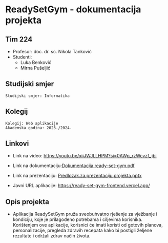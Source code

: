 # ReadySetGym - dokumentacija projekta

## Tim 224

- Profesor: doc. dr. sc. Nikola Tanković
- Studenti:
  - Luka Benković
  - Mirna Pušeljić

## Studijski smjer 
```
Studijski smjer: Informatika
```

## Kolegij
```
Kolegij: Web aplikacije
Akademska godina: 2023./2024.
```

## Linkovi
- Link na video: https://youtu.be/xiiJWJLLHPM?si=0AWp_rzWcvzf_jbi

- Link na dokumentaciju:[Dokumentacija ready-set-gym.pdf](https://github.com/mpuseljic/ready-set-gym-frontend/files/14233956/Dokumentacija.ready-set-gym.pdf)
  
- Link na prezentaciju: [Predlozak.za.prezentaciju.projekta.pptx](https://github.com/mpuseljic/ready-set-gym-backend/files/14234138/Predlozak.za.prezentaciju.projekta.pptx)
  
- Javni URL aplikacije: https://ready-set-gym-frontend.vercel.app/


## Opis projekta
- Aplikacija ReadySetGym pruža sveobuhvatno rješenje za vježbanje i kondiciju, koje je prilagođeno potrebama i ciljevima korisnika. Korištenjem ove aplikacije, korisnici će imati koristi od gotovih planova, personalizacije, pregleda zdravih recepata kako bi postigli željene rezultate i održali zdrav način života.
